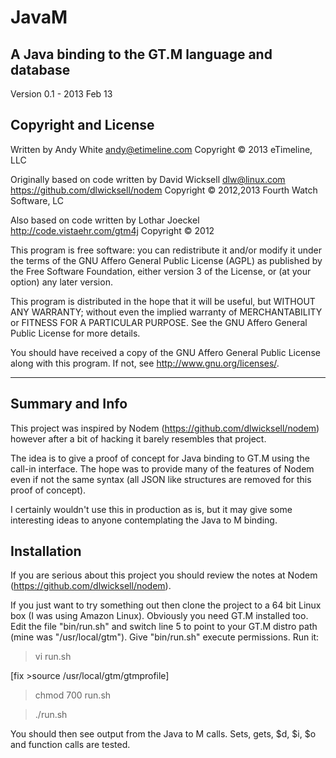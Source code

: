 # JavaM #

## A Java binding to the GT.M language and database ##

Version 0.1 - 2013 Feb 13

## Copyright and License ##

Written by Andy White <andy@etimeline.com>
Copyright © 2013 eTimeline, LLC

Originally based on code written by David Wicksell <dlw@linux.com>  
https://github.com/dlwicksell/nodem
Copyright © 2012,2013 Fourth Watch Software, LC

Also based on code written by Lothar Joeckel
http://code.vistaehr.com/gtm4j
Copyright © 2012

This program is free software: you can redistribute it and/or modify
it under the terms of the GNU Affero General Public License (AGPL)
as published by the Free Software Foundation, either version 3 of
the License, or (at your option) any later version.

This program is distributed in the hope that it will be useful,
but WITHOUT ANY WARRANTY; without even the implied warranty of
MERCHANTABILITY or FITNESS FOR A PARTICULAR PURPOSE. See the
GNU Affero General Public License for more details.

You should have received a copy of the GNU Affero General Public License
along with this program. If not, see <http://www.gnu.org/licenses/>.

***

## Summary and Info ##

This project was inspired by Nodem (https://github.com/dlwicksell/nodem)
however after a bit of hacking it barely resembles that project.

The idea is to give a proof of concept for Java binding to GT.M using the
call-in interface.  The hope was to provide many of the features of Nodem
even if not the same syntax (all JSON like structures are removed for this 
proof of concept).

I certainly wouldn't use this in production as is, but it may give some 
interesting ideas to anyone contemplating the Java to M binding.

## Installation ##

If you are serious about this project you should review the notes at Nodem 
(https://github.com/dlwicksell/nodem).

If you just want to try something out then clone the project to a 64 bit
Linux box (I was using Amazon Linux).  Obviously you need GT.M installed 
too.  Edit the file "bin/run.sh" and switch line 5 to point to your GT.M 
distro path (mine was "/usr/local/gtm").  Give "bin/run.sh" execute 
permissions.  Run it:

>vi run.sh

[fix >source /usr/local/gtm/gtmprofile]

>chmod 700 run.sh

>./run.sh

You should then see output from the Java to M calls.  Sets, gets, $d, $i,
$o and function calls are tested.

